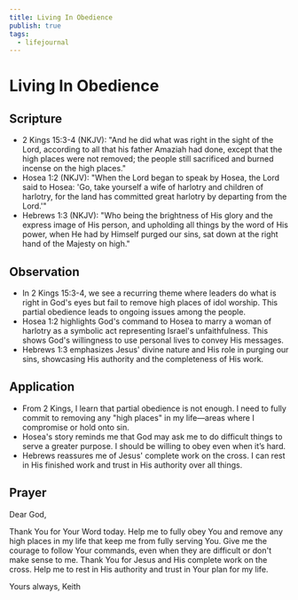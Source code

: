 ```yaml
---
title: Living In Obedience
publish: true
tags:
  - lifejournal
---
```

# Living In Obedience

## Scripture

- 2 Kings 15:3-4 (NKJV): "And he did what was right in the sight of the Lord, according to all that his father Amaziah had done, except that the high places were not removed; the people still sacrificed and burned incense on the high places."
- Hosea 1:2 (NKJV): "When the Lord began to speak by Hosea, the Lord said to Hosea: 'Go, take yourself a wife of harlotry and children of harlotry, for the land has committed great harlotry by departing from the Lord.'"
- Hebrews 1:3 (NKJV): "Who being the brightness of His glory and the express image of His person, and upholding all things by the word of His power, when He had by Himself purged our sins, sat down at the right hand of the Majesty on high."

## Observation

- In 2 Kings 15:3-4, we see a recurring theme where leaders do what is right in God's eyes but fail to remove high places of idol worship. This partial obedience leads to ongoing issues among the people.
- Hosea 1:2 highlights God's command to Hosea to marry a woman of harlotry as a symbolic act representing Israel's unfaithfulness. This shows God's willingness to use personal lives to convey His messages.
- Hebrews 1:3 emphasizes Jesus' divine nature and His role in purging our sins, showcasing His authority and the completeness of His work.

## Application

- From 2 Kings, I learn that partial obedience is not enough. I need to fully commit to removing any "high places" in my life—areas where I compromise or hold onto sin.
- Hosea's story reminds me that God may ask me to do difficult things to serve a greater purpose. I should be willing to obey even when it’s hard.
- Hebrews reassures me of Jesus' complete work on the cross. I can rest in His finished work and trust in His authority over all things.

## Prayer

Dear God,

Thank You for Your Word today. Help me to fully obey You and remove any high places in my life that keep me from fully serving You. Give me the courage to follow Your commands, even when they are difficult or don't make sense to me. Thank You for Jesus and His complete work on the cross. Help me to rest in His authority and trust in Your plan for my life.

Yours always,
Keith
